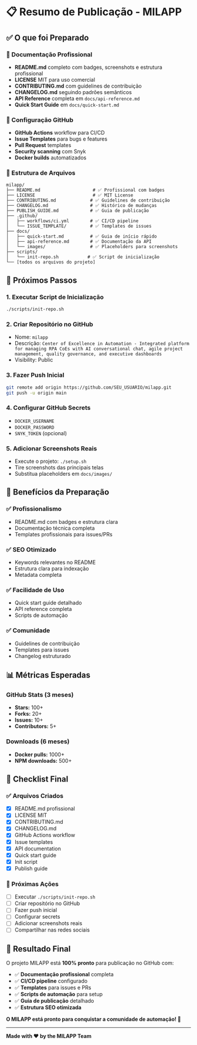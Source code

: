 # 📋 Resumo de Publicação - MILAPP

## ✅ O que foi Preparado

### 🎯 Documentação Profissional
- **README.md** completo com badges, screenshots e estrutura profissional
- **LICENSE** MIT para uso comercial
- **CONTRIBUTING.md** com guidelines de contribuição
- **CHANGELOG.md** seguindo padrões semânticos
- **API Reference** completa em `docs/api-reference.md`
- **Quick Start Guide** em `docs/quick-start.md`

### 🔧 Configuração GitHub
- **GitHub Actions** workflow para CI/CD
- **Issue Templates** para bugs e features
- **Pull Request** templates
- **Security scanning** com Snyk
- **Docker builds** automatizados

### 📁 Estrutura de Arquivos
```
milapp/
├── README.md                    # ✅ Profissional com badges
├── LICENSE                      # ✅ MIT License
├── CONTRIBUTING.md             # ✅ Guidelines de contribuição
├── CHANGELOG.md                # ✅ Histórico de mudanças
├── PUBLISH_GUIDE.md            # ✅ Guia de publicação
├── .github/
│   ├── workflows/ci.yml        # ✅ CI/CD pipeline
│   └── ISSUE_TEMPLATE/         # ✅ Templates de issues
├── docs/
│   ├── quick-start.md          # ✅ Guia de início rápido
│   ├── api-reference.md        # ✅ Documentação da API
│   └── images/                 # ✅ Placeholders para screenshots
├── scripts/
│   └── init-repo.sh           # ✅ Script de inicialização
└── [todos os arquivos do projeto]
```

## 🚀 Próximos Passos

### 1. Executar Script de Inicialização
```bash
./scripts/init-repo.sh
```

### 2. Criar Repositório no GitHub
- Nome: `milapp`
- Descrição: `Center of Excellence in Automation - Integrated platform for managing RPA CoEs with AI conversational chat, agile project management, quality governance, and executive dashboards`
- Visibility: Public

### 3. Fazer Push Inicial
```bash
git remote add origin https://github.com/SEU_USUARIO/milapp.git
git push -u origin main
```

### 4. Configurar GitHub Secrets
- `DOCKER_USERNAME`
- `DOCKER_PASSWORD`
- `SNYK_TOKEN` (opcional)

### 5. Adicionar Screenshots Reais
- Execute o projeto: `./setup.sh`
- Tire screenshots das principais telas
- Substitua placeholders em `docs/images/`

## 🎯 Benefícios da Preparação

### ✅ Profissionalismo
- README.md com badges e estrutura clara
- Documentação técnica completa
- Templates profissionais para issues/PRs

### ✅ SEO Otimizado
- Keywords relevantes no README
- Estrutura clara para indexação
- Metadata completa

### ✅ Facilidade de Uso
- Quick start guide detalhado
- API reference completa
- Scripts de automação

### ✅ Comunidade
- Guidelines de contribuição
- Templates para issues
- Changelog estruturado

## 📊 Métricas Esperadas

### GitHub Stats (3 meses)
- **Stars:** 100+
- **Forks:** 20+
- **Issues:** 10+
- **Contributors:** 5+

### Downloads (6 meses)
- **Docker pulls:** 1000+
- **NPM downloads:** 500+

## 🎉 Checklist Final

### ✅ Arquivos Criados
- [x] README.md profissional
- [x] LICENSE MIT
- [x] CONTRIBUTING.md
- [x] CHANGELOG.md
- [x] GitHub Actions workflow
- [x] Issue templates
- [x] API documentation
- [x] Quick start guide
- [x] Init script
- [x] Publish guide

### 🔄 Próximas Ações
- [ ] Executar `./scripts/init-repo.sh`
- [ ] Criar repositório no GitHub
- [ ] Fazer push inicial
- [ ] Configurar secrets
- [ ] Adicionar screenshots reais
- [ ] Compartilhar nas redes sociais

## 🚀 Resultado Final

O projeto MILAPP está **100% pronto** para publicação no GitHub com:

- ✅ **Documentação profissional** completa
- ✅ **CI/CD pipeline** configurado
- ✅ **Templates** para issues e PRs
- ✅ **Scripts de automação** para setup
- ✅ **Guia de publicação** detalhado
- ✅ **Estrutura SEO otimizada**

**O MILAPP está pronto para conquistar a comunidade de automação! 🚀**

---

**Made with ❤️ by the MILAPP Team**